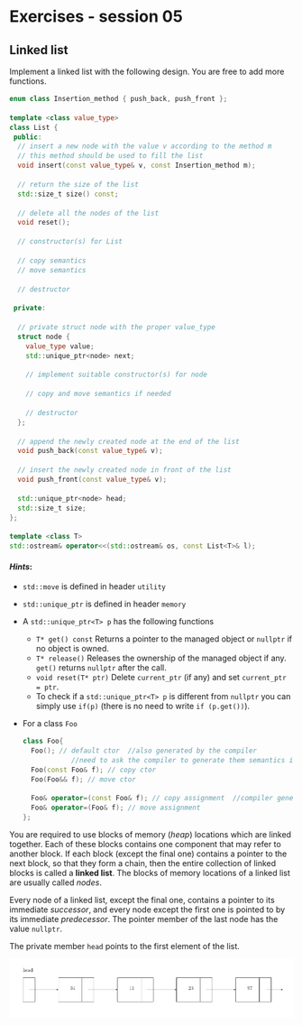 # Exercises - session 05

## Linked list
Implement a linked list with the following design. You are free to add more functions.

```c++
enum class Insertion_method { push_back, push_front };

template <class value_type>
class List {
 public:
  // insert a new node with the value v according to the method m
  // this method should be used to fill the list
  void insert(const value_type& v, const Insertion_method m);

  // return the size of the list
  std::size_t size() const;

  // delete all the nodes of the list
  void reset();

  // constructor(s) for List
  
  // copy semantics
  // move semantics
  
  // destructor

 private:
 
  // private struct node with the proper value_type
  struct node {
    value_type value;
    std::unique_ptr<node> next;

    // implement suitable constructor(s) for node
    
    // copy and move semantics if needed
    
    // destructor
  };

  // append the newly created node at the end of the list
  void push_back(const value_type& v);

  // insert the newly created node in front of the list
  void push_front(const value_type& v);

  std::unique_ptr<node> head;
  std::size_t size;
};

template <class T>
std::ostream& operator<<(std::ostream& os, const List<T>& l);

```

#### *Hints*:

- `std::move` is defined in header `utility`

- `std::unique_ptr` is defined in header `memory`

- A `std::unique_ptr<T> p` has the following functions
   - `T* get() const` Returns a pointer to the managed object or `nullptr` if no object is owned.
   - `T* release()` Releases the ownership of the managed object if any. `get()` returns `nullptr` after the call.
   - `void reset(T* ptr)` Delete `current_ptr` (if any) and set `current_ptr = ptr`.
   - To check if a `std::unique_ptr<T> p` is different from `nullptr` you can simply use `if(p)` (there is no need to write `if (p.get())`).

-  For a class `Foo`

    ```C++
    class Foo{
      Foo(); // default ctor  //also generated by the compiler	
				//need to ask the compiler to generate them semantics if you d
      Foo(const Foo& f); // copy ctor
      Foo(Foo&& f); // move ctor
      
      Foo& operator=(const Foo& f); // copy assignment  //compiler genearted move seamtic
      Foo& operator=(Foo& f); // move assignment
    };
    ```

    

You are required to use blocks of memory (*heap*) locations which are linked together. Each of these blocks contains one component that may refer to another block. If each block (except the final one) contains a pointer to the next block, so that they form a chain, then the entire collection of linked blocks is called a **linked list**. The blocks of memory locations of a linked list are usually called *nodes*.

Every node of a linked list, except the final one, contains a pointer to its immediate *successor*, and every node except the first one is pointed to by its immediate *predecessor*. The pointer member of the last node has the value `nullptr`.

The private member `head` points to the first element of the list. 

![linked_list.png](./.aux/list2.png)

